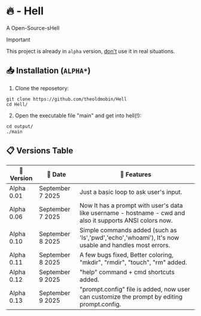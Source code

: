 # 🔥 - Hell
A Open-Source-sHell


> [!IMPORTANT]
> This project is already in `alpha` version, <ins>don't</ins> use it in real situations.

## 📥 Installation (`ALPHA*`)

1. Clone the reposetory:
```
git clone https://github.com/theoldmobin/Hell
cd Hell/
```

2. Open the executable file "main" and get into hell(!):
```
cd output/
./main
```

## 📋 Versions Table

| 📃 Version | 📆 Date | 🔩 Features |
|---------|------|-------------|
Alpha 0.01 | September 7 2025 | Just a basic loop to ask user's input.
Alpha 0.06 | September 7 2025 | Now It has a prompt with user's data like username - hostname - cwd and also it supports ANSI colors now.
Alpha 0.10 | September 8 2025 | Simple commands added (such as 'ls','pwd','echo','whoami'), It's now usable and handles most errors.
Alpha 0.11 | September 8 2025 | A few bugs fixed, Better coloring, "mkdir", "rmdir", "touch", "rm" added.
Alpha 0.12 | September 9 2025 | "help" command + cmd shortcuts added.
Alpha 0.13 | September 9 2025 | "prompt.config" file is added, now user can customize the prompt by editing prompt.config.
